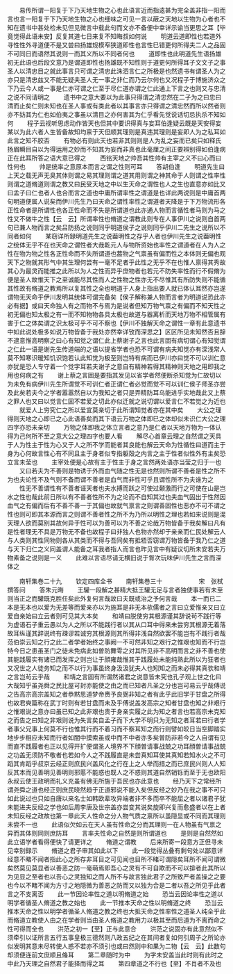 <!-- { "loadSidebar": true } -->
　　易传所谓一阳复于下乃天地生物之心也此语言近而指逺甚为完全盖非指一阳而言也言一阳复于下乃天地生物之心也细味之可见一言以蔽之天地以生物为心者也不知在遗书中甚处检未见但见微言中载此句而文亦不备便中幸详示谕当更思之耳【毕竟觉得此语未安】反复其道七日来复不知晦叔如何说
　　明道云道即性也若道外寻性性外寻道便不是又尝曰扬雄规模窄狭道即性也言性巳错更何所得夫二人之品固不可同日而语然其说则一而其义所以不同者何也
　　道即性也此明道先生语扬雄初无此语也后段文意乃是谓道即性也扬雄既不知性则于道更何所得耳子文文子之事圣人以清忠目之就此事言只可谓之清忠此洙泗言仁之所极是也然遗书有谓圣人为之亦只是清忠兹又不能无疑夫圣人无一事之非仁而乃云尔何也又况程子于博施济众之下乃云今人或一事是仁亦可谓之仁至于尽仁道亦谓之仁此通上下言之也则又与忠清之说不同请明之
　　遗书中之意大要以为此事只得谓之清忠然在二子为之曰忠曰清而止矣仁则未知也在圣人事或有类此者以其事言亦只得谓之清忠然而所以然者则亦不妨其为仁也如伯夷之事虽以清目之亦何害其为仁乎看先觉说话切忌执杀不知如何
　　程子云视听思虑动作皆天也但其中要识得真与妄耳伯逢疑云既是天安得妄某以为此六者人生皆备故知均禀于天但顺其理则是真违其理则是妄即人为之私耳如此言之知不胶否
　　有物必有则此天也若非其则则是人为乱之妄而已矣只如释氏扬眉瞬目自以为得运用之妙而不知其为妄而非真也此毫厘之间正要辨别得如伯逢病正在此耳所答之语大意已得之
　　西铭天地之帅吾其性帅有主宰之义不曰心而曰性何也
　　帅是统率之意原本而言之谓之性则可耳
　　答胡伯逢
　　明道先生曰上天之载无声无臭其体则谓之易其理则谓之道其用则谓之神其命于人则谓之性率性则谓之道脩道则谓之教又曰民受天地之中以生天命之谓性也人之生也直意亦如比又曰孟子曰仁也者人也合而言之道也中庸所谓率性之谓道是也详此两说则是中庸首两句明道便属人说矣而伊川先生乃曰天命之谓性率性之谓道者天降是于下万物流形各正性命者是所谓性也各正性命而不失是所谓道也此亦通人物而言循性者马则为马之性又不做牛之性【云　云】所谓率性也脩道之谓教此则专在人事伊川之说则自首两句已兼人物而言之矣吕防扬之说则同乎明道侯子之说则同乎伊川二先生之说所以不同者如何
　　某窃详所録明道先生之说葢明性之存乎人者也伊川先生之说葢明性之统体无乎不在也天命之谓性者大哉乾元人与物所资始也率性之谓道者在人为人之性在物为物之性各正性命而不失所谓道也葢物之气禀虽有偏而性之本体则无偏也观天下之物就其形气中其生理何尝有一毫不足者乎此性之无乎不在也惟人禀得其秀故其心为最灵而能推之此所以为人之性而异乎庶物者也若元不防失率性而行不假脩为便是圣人故惟天下之至诚能尽其性而人之性物之性亦无不尽惟其有所防失则不能循其性故有脩道之教焉所以复其性之全也明道于人身上指出要人就已体认耳然亦岂遂谓物无天命乎伊川发明其统体可谓完备矣【侯子解称兼人物而言者为明道说恐此亦必有据】或曰天命独人有之而物不与焉为是说者但知万物气禀之有偏而不知天性之初无偏也知太极之有一而不知物物各具太极也故道与器离析而天地万物不相管属有害于仁之体矣谓之识太极可乎不可不察也【伊川不独解天命之谓性一章有此意遗书中如此说处极多如说万物皆备于我处亦然幸详攷而深思之】区区所见未知然否且辞不逮意惟高明察之曰心有知觉之谓仁此上蔡谢子之言也此言固有病切谓心有知觉谓之仁此一语是谢先生传道端的之语以提省学者也恐不可谓有病夫知觉亦有深浅常人莫不知寒识暖知饥识饱若认此知觉为极至则岂特有病而已伊川亦曰觉不可以训仁意亦犹是恐人专守着一个觉字耳若夫谢子之意自有精神若得其精神则天地之用即我之用也何病之有
　　谢上蔡之言固是要指其发见以省学者然便断杀知觉为仁故切以为未免有病伊川先生所谓觉不可训仁者正谓仁者必觉而觉不可以训仁侯子师圣亦尝及此矣若夫今之学者嚣嚣然自以为我知之者只是弄精防耳乌能进乎实地哉此又上蔡之罪人也又曰以觉言仁固不若爱之切此亦似迁就之说切谓以爱言仁不若觉之为近也
　　就爱人上穷究仁之所以爱宜莫亲切于此所谓知觉者亦在其中矣
　　大公之理得则天地之心即已之心此语善矣而其下语云万物之体即巳之体却似未识仁大公之理四字亦恐未亲切
　　万物之体即我之体立言者之意乃是仁者以天地万物为一体认得为己何所不至之意大公之理四字也要人看
　　解尽心首章云理之自然谓之天具于人为性主于性为心又于人之所不学而能者其良能也解云天命为性循性曰道而主于身为心何故言性心有不同且主于身者似专指躯殻之内言之主于性者似性外有主矣恐立言未莹也
　　主宰处便是心故有主于性主于身之言然两处语亦当莹之归于一也
　　又曰若夫为不善则是物诱于外而血气随之性无是也然则所谓不善者是性之所不为也夫论性不及气则不备而谓不善者是血气而非性可乎且谓性所不为夫谁为之
　　性无不善谓性有不善者诬天者也夫水搏而跃之可使过颡激而行之可使在山是岂水之性也哉此前日所以有不善者性所不为之论而不自知其过也夫血气固出于性然因血气之有偏而后有不善不善一于其偏也故就气禀言之则谓善固性也恶亦不可不谓之性也则可即其本源而言之则谓不善者性之所不为乃所以明性之理也若如来说则是混天理人欲而莫别其故何异于性可以为善可以为不善之论哉万物皆备于我矣解曰凡有是性者理无不具是万物无不备也故程子曰非独人也物亦然却于亲亲而仁民处解云人与人类则其性同物则各从其类而不得与吾同矣有抵牾否窃谓万物皆备于我乃仁之道与天下归仁之义同盖谓人能备之耳我者指人而言也昨见言中有疑议切所未安若夫万物素备之说则是一义
　　此难以言语尽请无横旧说于胷次玩味伊川先生之言而深体之















　　南轩集巻二十九
　　钦定四库全书
　　南轩集巻三十　　　　　　宋　张栻　撰答问
　　答朱元晦
　　王驩一段解之甚精大抵王驩无足与言者独使事若有未至则当正之而驩既克胜任矣此外复何言哉故曰夫既或治之予何言哉
　　本一而已二本是无本也以爱为无差等而爱亲亦以为施耳是非无本欤儒者之言曰立爱惟亲又曰立爱自亲始曰立云者则可见其大本矣
　　和靖曰脱使穷其根源谨其辞说茍不践行等为虚语石子重云愚以为人之所以不能践行者以其从口耳中得来未尝穷其根源无着落故耳纵谨其辞说终有疎谬若诚穷其根源则其所得非浅自然欲罢不能岂有不践行者哉范伯崇云知之行之此二者学者始终之事阙一不可然非知之艰行之惟艰也知而不行岂特今日之患虽圣门之徒未免病此如曽防舞雩之对其所见非不高明而言之非不善也使其能践履实有诸已而发挥之则岂让于顔雍哉惟其于践履处未能纯熟此所以为狂者也又况世之人徒务知之而不以行为事虽终身汲汲犹夫人也矧知之而未必得其真欤和靖之言岂茍云乎哉
　　和靖之言固有所谓然诸君之说意皆未究也孔子观上世之化曰大哉知乎虽尧舜之民比屋可封亦能使之由之而已知者凡圣之分也岂可易云乎哉傅说之告高宗高宗盖知之者恭黙思道梦帝赉予良弼非知之者有此乎此旧学于甘盘之所得也故君奭篇称在武丁时则有若甘盘而未及乎傅说盖发高宗之知者甘盘也知之非艰行之惟艰说之意亦曰虽已知之此非艰也贵于身亲实履之此为知之者言也若高宗未克知之而告之曰知之非艰则说为失言矣自孟子而下大学不明只为无知之者耳若曰行者学者事父兄事上何莫不行也惟其行而不着习而不察耳知之而行则譬如皎日当空脚踏实地步步相应未知而行者如闇中摸索虽或中而不中者亦多矣曽防非若今之人自谓有见而直不践履者也正以见得开扩便谓圣人境界不下顔曽请事战兢之功耳顔曽请事战兢之功盖无须防不敬者也若如今人之不践履直是未尝真知耳使其真知若知水火之不可蹈其肯蹈乎叔京云经正则庶民兴盖风化之行在上之人举而措之而已庶民兴则人人知反其本而见善明见善明则邪慝不能惑也既人之不惑则其道自然销铄而至于无也欧阳永叔云使王政明而礼义充虽有佛无所施于吾民也亦此意也
　　经乃天下之常经所谓尧舜之道也经正则庶民晓然趋于正道邪说不能入矣但反经之妙乃在我之事不可只如此说过也只如自唐以来名士如韩欧辈攻异端者非不多而卒不能屈之者以诸君子犹未能进夫反经之学也如后周李唐及世宗盖亦尝变其说矣旋即兴复而愈盛者以在上者未知反经之政故也第一章此天人性命之分人物气质之禀所以虽隠显或不同而其理则未尝不一也
　　此语似欠如云在天人虽有性命之分而其理则一在人物虽有气禀之异而其体则同则庶防耳
　　言率夫性命之自然是则所谓道也
　　是则是自然然如此立语学者看得便快了请更详之
　　脩道之谓教
　　后来所寄一段意方正但寻未见幸别録示
　　脩道之君子审其如此以下
　　此一段觉得丛叠有剩句处以鄙意详经意不睹不闻者指此心之所存非耳目之可见闻也目所不睹可谓隠矣耳所不闻可谓微矣然莫见莫显者以善恶之防一毫萌焉即吾心之灵有不可自欺而不可以揜者此其所以为见显之至者也以吾心之灵独知之而人所不与故言独此君子之所致严者盖操之之要也今以不睹不闻为方寸之地隠微为善恶之防而又以独为合是二者以吾之所见乎此者言之不支离否
　　此一节因论率性之道以明脩道之始
　　恐当云因论率性之道以明学者循圣人脩道之教之始也
　　此一节推本天命之性以明脩道之终
　　恐当云推本天命之性以明学者循圣人脩道之教之终也大抵天命之性率性之道圣人纯全乎此而脩道立教使人由之在学者则当由圣人脩道之教用力以极其至而后道为不离而命之性可得而全也
　　洪范之初一【至】正与此意合
　　洪范之说固亦有此意然似不须牵引以证所言五行五事皇极三德然则八政五纪之在其间者复如何引周子之所论亦似发明其意未尽转使人惑不若亦不须引也或曰然则中和果为二物【云　云】此数句却须便连前文庶顺且偹耳
　　第二章随时为中
　　为字未安盖当此时则有此时之中此乃天理之自然君子能择而得之耳
　　第四章道之不行也【至】不肖者不及也
